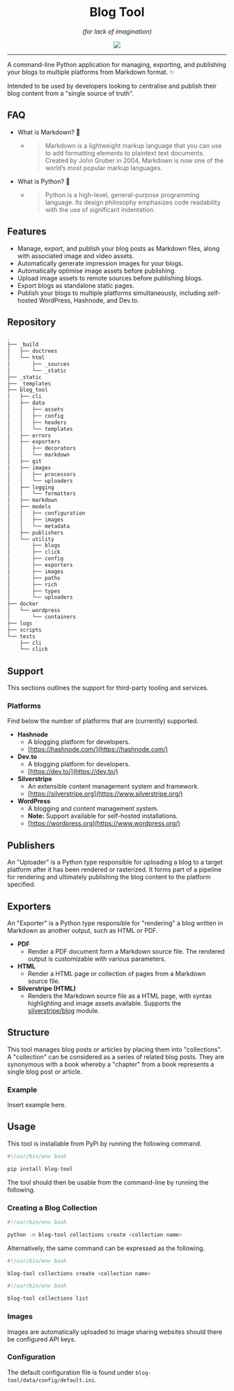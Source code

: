 <div id="header" align="center">
    <h1 align="center">Blog Tool</h1>
    <p align="center"><i>(for lack of imagination)</i></p>
    <img src="https://img.shields.io/github/actions/workflow/status/loveduckie/blog-tool/tests.yml?label=tests">
</div>

---

A command-line Python application for managing, exporting, and publishing your blogs to multiple platforms from Markdown format. :sparkles:

Intended to be used by developers looking to centralise and publish their blog content from a "single source of truth".

## FAQ

- What is Markdown? :memo:
  - > Markdown is a lightweight markup language that you can use to add formatting elements to plaintext text documents. Created by John Gruber in 2004, Markdown is now one of the world’s most popular markup languages.
- What is Python? :snake:
  - > Python is a high-level, general-purpose programming language. Its design philosophy emphasizes code readability with the use of significant indentation.

## Features

- Manage, export, and publish your blog posts as Markdown files, along with associated image and video assets.
- Automatically generate impression images for your blogs.
- Automatically optimise image assets before publishing.
- Upload image assets to remote sources before publishing blogs.
- Export blogs as standalone static pages.
- Publish your blogs to multiple platforms simultaneously, including self-hosted WordPress, Hashnode, and Dev.to.

## Repository

```bash
.
├── _build
│   ├── doctrees
│   └── html
│       ├── _sources
│       └── _static
├── _static
├── _templates
├── blog_tool
│   ├── cli
│   ├── data
│   │   ├── assets
│   │   ├── config
│   │   ├── headers
│   │   └── templates
│   ├── errors
│   ├── exporters
│   │   ├── decorators
│   │   └── markdown
│   ├── git
│   ├── images
│   │   ├── processors
│   │   └── uploaders
│   ├── logging
│   │   └── formatters
│   ├── markdown
│   ├── models
│   │   ├── configuration
│   │   ├── images
│   │   └── metadata
│   ├── publishers
│   └── utility
│       ├── blogs
│       ├── click
│       ├── config
│       ├── exporters
│       ├── images
│       ├── paths
│       ├── rich
│       ├── types
│       └── uploaders
├── docker
│   └── wordpress
│       └── containers
├── logs
├── scripts
└── tests
    ├── cli
    └── click
```

## Support

This sections outlines the support for third-party tooling and services.

### Platforms

Find below the number of platforms that are (currently) supported.

- **Hashnode**
  - A blogging platform for developers.
  - [https://hashnode.com/](https://hashnode.com/)
- **Dev.to**
  - A blogging platform for developers.
  - [https://dev.to/](https://dev.to/)
- **Silverstripe**
  - An extensible content management system and framework.
  - [https://silverstripe.org](https://www.silverstripe.org/)
- **WordPress**
  - A blogging and content management system.
  - **Note:** Support available for self-hosted installations.
  - [https://wordpress.org](https://www.wordpress.org/)

## Publishers

An "Uploader" is a Python type responsible for uploading a blog to a target platform after it has been rendered or rasterized. It forms part of a pipeline for rendering and ultimately publishing the blog content to the platform specified.

## Exporters

An "Exporter" is a Python type responsible for "rendering" a blog written in Markdown as another output, such as HTML or PDF.

- **PDF**
  - Render a PDF document form a Markdown source file. The rendered output is customizable with various parameters.
- **HTML**
  - Render a HTML page or collection of pages from a Markdown source file.
- **Silverstripe (HTML)**
  - Renders the Markdown source file as a HTML page, with syntax highlighting and image assets available. Supports the [silverstripe/blog](https://addons.silverstripe.org/add-ons/silverstripe/blog) module.

## Structure

This tool manages blog posts or articles by placing them into "collections". A "collection" can be considered as a series of related blog posts. They are synonymous with a book whereby a "chapter" from a book represents a single blog post or article.

### Example

Insert example here.

## Usage

This tool is installable from PyPi by running the following command.

```bash
#!/usr/bin/env bash

pip install blog-tool
```

The tool should then be usable from the command-line by running the following.

### Creating a Blog Collection

```bash
#!/usr/bin/env bash

python -m blog-tool collections create <collection name>
```

Alternatively, the same command can be expressed as the following.

```bash
#!/usr/bin/env bash

blog-tool collections create <collection name>
```

```bash
#!/usr/bin/env bash

blog-tool collections list
```

### Images

Images are automatically uploaded to image sharing websites should there be configured API keys.

### Configuration

The default configuration file is found under `blog-tool/data/config/default.ini`.
